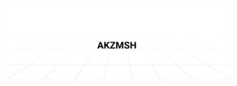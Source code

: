 <a  href="[http://](https://anvarov.vercel.app)" target="_blank" rel="noopener noreferrer"><img alt="Social banner for Anvarov" src="./assets/header.svg"/></a>


